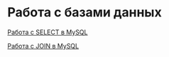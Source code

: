 # Работа с базами данных

[Работа с SELECT в MySQL](https://docs.google.com/spreadsheets/d/1f4CjuAvEryvoiRYQnhpvZd17mhelrYokwgFGFU7rJ3E/edit?gid=0#gid=0)

[Работа с JOIN в MySQL](https://docs.google.com/spreadsheets/d/18P-RjJjYLDot6OILXAAYtH3Z88Q6sGHHklkltt56goI/edit?gid=0#gid=0)
